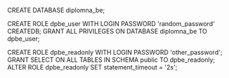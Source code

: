 CREATE DATABASE diplomna_be;

CREATE ROLE dpbe_user WITH LOGIN PASSWORD 'random_password' CREATEDB;
GRANT ALL PRIVILEGES ON DATABASE diplomna_be TO dpbe_user;

CREATE ROLE dpbe_readonly WITH LOGIN PASSWORD 'other_password';
GRANT SELECT ON ALL TABLES IN SCHEMA public TO dpbe_readonly;
ALTER ROLE dpbe_readonly SET statement_timeout = '2s';
